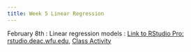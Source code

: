 ```yaml
---
title: Week 5 Linear Regression
---
```


February 8th
: Linear regression models 
  : [Link to RStudio Pro: rstudio.deac.wfu.edu](https://rstudio.deac.wfu.edu/), [Class Activity](https://sta175.github.io/class_activities/ca_5.html)